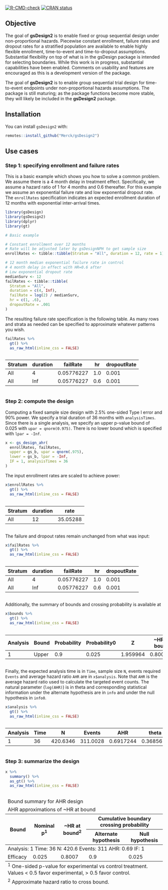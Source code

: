
<!-- badges: start -->

[![R-CMD-check](https://github.com/Merck/gsDesign2/actions/workflows/R-CMD-check.yaml/badge.svg)](https://github.com/Merck/gsDesign2/actions/workflows/R-CMD-check.yaml)
[![CRAN
status](https://www.r-pkg.org/badges/version/gsDesign2)](https://CRAN.R-project.org/package=gsDesign2)
<!-- badges: end -->

## Objective

The goal of **gsDesign2** is to enable fixed or group sequential design
under non-proportional hazards. Piecewise constant enrollment, failure
rates and dropout rates for a stratified population are available to
enable highly flexible enrollment, time-to-event and time-to-dropout
assumptions. Substantial flexibility on top of what is in the gsDesign
package is intended for selecting boundaries. While this work is in
progress, substantial capabilities have been enabled. Comments on
usability and features are encouraged as this is a development version
of the package.

The goal of **gsDesign2** is to enable group sequential trial design for
time-to-event endpoints under non-proportional hazards assumptions. The
package is still maturing; as the package functions become more stable,
they will likely be included in the **gsDesign2** package.

## Installation

You can install `gsDesign2` with:

``` r
remotes::install_github("Merck/gsDesign2")
```

## Use cases

### Step 1: specifying enrollment and failure rates

This is a basic example which shows you how to solve a common problem.
We assume there is a 4 month delay in treatment effect. Specifically, we
assume a hazard ratio of 1 for 4 months and 0.6 thereafter. For this
example we assume an exponential failure rate and low exponential
dropout rate. The `enrollRates` specification indicates an expected
enrollment duration of 12 months with exponential inter-arrival times.

``` r
library(gsDesign)
library(gsDesign2)
library(dplyr)
library(gt)

# Basic example

# Constant enrollment over 12 months
# Rate will be adjusted later by gsDesignNPH to get sample size
enrollRates <- tibble::tibble(Stratum = "All", duration = 12, rate = 1)

# 12 month median exponential failure rate in control
# 4 month delay in effect with HR=0.6 after
# Low exponential dropout rate
medianSurv <- 12
failRates <- tibble::tibble(
  Stratum = "All",
  duration = c(4, Inf),
  failRate = log(2) / medianSurv,
  hr = c(1, .6),
  dropoutRate = .001
)
```

The resulting failure rate specification is the following table. As many
rows and strata as needed can be specified to approximate whatever
patterns you wish.

``` r
failRates %>%
  gt() %>%
  as_raw_html(inline_css = FALSE)
```

<div id="rukhwqbnsm" style="overflow-x:auto;overflow-y:auto;width:auto;height:auto;">
  
  <table class="gt_table">
  
  <thead class="gt_col_headings">
    <tr>
      <th class="gt_col_heading gt_columns_bottom_border gt_left" rowspan="1" colspan="1" scope="col">Stratum</th>
      <th class="gt_col_heading gt_columns_bottom_border gt_right" rowspan="1" colspan="1" scope="col">duration</th>
      <th class="gt_col_heading gt_columns_bottom_border gt_right" rowspan="1" colspan="1" scope="col">failRate</th>
      <th class="gt_col_heading gt_columns_bottom_border gt_right" rowspan="1" colspan="1" scope="col">hr</th>
      <th class="gt_col_heading gt_columns_bottom_border gt_right" rowspan="1" colspan="1" scope="col">dropoutRate</th>
    </tr>
  </thead>
  <tbody class="gt_table_body">
    <tr><td class="gt_row gt_left">All</td>
<td class="gt_row gt_right">4</td>
<td class="gt_row gt_right">0.05776227</td>
<td class="gt_row gt_right">1.0</td>
<td class="gt_row gt_right">0.001</td></tr>
    <tr><td class="gt_row gt_left">All</td>
<td class="gt_row gt_right">Inf</td>
<td class="gt_row gt_right">0.05776227</td>
<td class="gt_row gt_right">0.6</td>
<td class="gt_row gt_right">0.001</td></tr>
  </tbody>
  
  
</table>
</div>

### Step 2: compute the design

Computing a fixed sample size design with 2.5% one-sided Type I error
and 90% power. We specify a trial duration of 36 months with
`analysisTimes`. Since there is a single analysis, we specify an upper
p-value bound of 0.025 with `upar = qnorm(0.975)`. There is no lower
bound which is specified with `lpar = -Inf`.

``` r
x <- gs_design_ahr(
  enrollRates, failRates,
  upper = gs_b, upar = qnorm(.975),
  lower = gs_b, lpar = -Inf,
  IF = 1, analysisTimes = 36
)
```

The input enrollment rates are scaled to achieve power:

``` r
x$enrollRates %>%
  gt() %>%
  as_raw_html(inline_css = FALSE)
```

<div id="yjtuqvrhny" style="overflow-x:auto;overflow-y:auto;width:auto;height:auto;">
  
  <table class="gt_table">
  
  <thead class="gt_col_headings">
    <tr>
      <th class="gt_col_heading gt_columns_bottom_border gt_left" rowspan="1" colspan="1" scope="col">Stratum</th>
      <th class="gt_col_heading gt_columns_bottom_border gt_right" rowspan="1" colspan="1" scope="col">duration</th>
      <th class="gt_col_heading gt_columns_bottom_border gt_right" rowspan="1" colspan="1" scope="col">rate</th>
    </tr>
  </thead>
  <tbody class="gt_table_body">
    <tr><td class="gt_row gt_left">All</td>
<td class="gt_row gt_right">12</td>
<td class="gt_row gt_right">35.05288</td></tr>
  </tbody>
  
  
</table>
</div>

The failure and dropout rates remain unchanged from what was input:

``` r
x$failRates %>%
  gt() %>%
  as_raw_html(inline_css = FALSE)
```

<div id="lsubyqwkcb" style="overflow-x:auto;overflow-y:auto;width:auto;height:auto;">
  
  <table class="gt_table">
  
  <thead class="gt_col_headings">
    <tr>
      <th class="gt_col_heading gt_columns_bottom_border gt_left" rowspan="1" colspan="1" scope="col">Stratum</th>
      <th class="gt_col_heading gt_columns_bottom_border gt_right" rowspan="1" colspan="1" scope="col">duration</th>
      <th class="gt_col_heading gt_columns_bottom_border gt_right" rowspan="1" colspan="1" scope="col">failRate</th>
      <th class="gt_col_heading gt_columns_bottom_border gt_right" rowspan="1" colspan="1" scope="col">hr</th>
      <th class="gt_col_heading gt_columns_bottom_border gt_right" rowspan="1" colspan="1" scope="col">dropoutRate</th>
    </tr>
  </thead>
  <tbody class="gt_table_body">
    <tr><td class="gt_row gt_left">All</td>
<td class="gt_row gt_right">4</td>
<td class="gt_row gt_right">0.05776227</td>
<td class="gt_row gt_right">1.0</td>
<td class="gt_row gt_right">0.001</td></tr>
    <tr><td class="gt_row gt_left">All</td>
<td class="gt_row gt_right">Inf</td>
<td class="gt_row gt_right">0.05776227</td>
<td class="gt_row gt_right">0.6</td>
<td class="gt_row gt_right">0.001</td></tr>
  </tbody>
  
  
</table>
</div>

Additionally, the summary of bounds and crossing probability is
available at

``` r
x$bounds %>%
  gt() %>%
  as_raw_html(inline_css = FALSE)
```

<div id="xxbcmivtvt" style="overflow-x:auto;overflow-y:auto;width:auto;height:auto;">
  
  <table class="gt_table">
  
  <thead class="gt_col_headings">
    <tr>
      <th class="gt_col_heading gt_columns_bottom_border gt_right" rowspan="1" colspan="1" scope="col">Analysis</th>
      <th class="gt_col_heading gt_columns_bottom_border gt_left" rowspan="1" colspan="1" scope="col">Bound</th>
      <th class="gt_col_heading gt_columns_bottom_border gt_right" rowspan="1" colspan="1" scope="col">Probability</th>
      <th class="gt_col_heading gt_columns_bottom_border gt_right" rowspan="1" colspan="1" scope="col">Probability0</th>
      <th class="gt_col_heading gt_columns_bottom_border gt_right" rowspan="1" colspan="1" scope="col">Z</th>
      <th class="gt_col_heading gt_columns_bottom_border gt_right" rowspan="1" colspan="1" scope="col">~HR at bound</th>
      <th class="gt_col_heading gt_columns_bottom_border gt_right" rowspan="1" colspan="1" scope="col">Nominal p</th>
    </tr>
  </thead>
  <tbody class="gt_table_body">
    <tr><td class="gt_row gt_right">1</td>
<td class="gt_row gt_left">Upper</td>
<td class="gt_row gt_right">0.9</td>
<td class="gt_row gt_right">0.025</td>
<td class="gt_row gt_right">1.959964</td>
<td class="gt_row gt_right">0.800693</td>
<td class="gt_row gt_right">0.025</td></tr>
  </tbody>
  
  
</table>
</div>

Finally, the expected analysis time is in `Time`, sample size `N`,
events required `Events` and average hazard ratio `AHR` are in
`x$analysis`. Note that `AHR` is the average hazard ratio used to
calculate the targeted event counts. The natural parameter (`log(AHR)`)
is in theta and corresponding statistical information under the
alternate hypothesis are in `info` and under the null hypothesis in
`info0`.

``` r
x$analysis %>%
  gt() %>%
  as_raw_html(inline_css = FALSE)
```

<div id="kxchevjpcx" style="overflow-x:auto;overflow-y:auto;width:auto;height:auto;">
  
  <table class="gt_table">
  
  <thead class="gt_col_headings">
    <tr>
      <th class="gt_col_heading gt_columns_bottom_border gt_right" rowspan="1" colspan="1" scope="col">Analysis</th>
      <th class="gt_col_heading gt_columns_bottom_border gt_right" rowspan="1" colspan="1" scope="col">Time</th>
      <th class="gt_col_heading gt_columns_bottom_border gt_right" rowspan="1" colspan="1" scope="col">N</th>
      <th class="gt_col_heading gt_columns_bottom_border gt_right" rowspan="1" colspan="1" scope="col">Events</th>
      <th class="gt_col_heading gt_columns_bottom_border gt_right" rowspan="1" colspan="1" scope="col">AHR</th>
      <th class="gt_col_heading gt_columns_bottom_border gt_right" rowspan="1" colspan="1" scope="col">theta</th>
      <th class="gt_col_heading gt_columns_bottom_border gt_right" rowspan="1" colspan="1" scope="col">info</th>
      <th class="gt_col_heading gt_columns_bottom_border gt_right" rowspan="1" colspan="1" scope="col">info0</th>
      <th class="gt_col_heading gt_columns_bottom_border gt_right" rowspan="1" colspan="1" scope="col">IF</th>
    </tr>
  </thead>
  <tbody class="gt_table_body">
    <tr><td class="gt_row gt_right">1</td>
<td class="gt_row gt_right">36</td>
<td class="gt_row gt_right">420.6346</td>
<td class="gt_row gt_right">311.0028</td>
<td class="gt_row gt_right">0.6917244</td>
<td class="gt_row gt_right">0.3685676</td>
<td class="gt_row gt_right">76.74383</td>
<td class="gt_row gt_right">77.75069</td>
<td class="gt_row gt_right">1</td></tr>
  </tbody>
  
  
</table>
</div>

### Step 3: summarize the design

``` r
x %>%
  summary() %>%
  as_gt() %>%
  as_raw_html(inline_css = FALSE)
```

<div id="qdcrjlcmwp" style="overflow-x:auto;overflow-y:auto;width:auto;height:auto;">
  
  <table class="gt_table">
  <thead class="gt_header">
    <tr>
      <td colspan="5" class="gt_heading gt_title gt_font_normal" style>Bound summary for AHR design</td>
    </tr>
    <tr>
      <td colspan="5" class="gt_heading gt_subtitle gt_font_normal gt_bottom_border" style>AHR approximations of ~HR at bound</td>
    </tr>
  </thead>
  <thead class="gt_col_headings">
    <tr>
      <th class="gt_col_heading gt_columns_bottom_border gt_left" rowspan="2" colspan="1" scope="col">Bound</th>
      <th class="gt_col_heading gt_columns_bottom_border gt_right" rowspan="2" colspan="1" scope="col">Nominal p<sup class="gt_footnote_marks">1</sup></th>
      <th class="gt_col_heading gt_columns_bottom_border gt_right" rowspan="2" colspan="1" scope="col">~HR at bound<sup class="gt_footnote_marks">2</sup></th>
      <th class="gt_center gt_columns_top_border gt_column_spanner_outer" rowspan="1" colspan="2" scope="colgroup">
        <span class="gt_column_spanner">Cumulative boundary crossing probability</span>
      </th>
    </tr>
    <tr>
      <th class="gt_col_heading gt_columns_bottom_border gt_right" rowspan="1" colspan="1" scope="col">Alternate hypothesis</th>
      <th class="gt_col_heading gt_columns_bottom_border gt_right" rowspan="1" colspan="1" scope="col">Null hypothesis</th>
    </tr>
  </thead>
  <tbody class="gt_table_body">
    <tr class="gt_group_heading_row">
      <td colspan="5" class="gt_group_heading">Analysis: 1 Time: 36 N: 420.6 Events: 311 AHR: 0.69 IF: 1</td>
    </tr>
    <tr class="gt_row_group_first"><td class="gt_row gt_left">Efficacy</td>
<td class="gt_row gt_right">0.025</td>
<td class="gt_row gt_right">0.8007</td>
<td class="gt_row gt_right">0.9</td>
<td class="gt_row gt_right">0.025</td></tr>
  </tbody>
  
  <tfoot class="gt_footnotes">
    <tr>
      <td class="gt_footnote" colspan="5"><sup class="gt_footnote_marks">1</sup> One-sided p-value for experimental vs control treatment. Values &lt; 0.5 favor experimental, &gt; 0.5 favor control.</td>
    </tr>
    <tr>
      <td class="gt_footnote" colspan="5"><sup class="gt_footnote_marks">2</sup> Approximate hazard ratio to cross bound.</td>
    </tr>
  </tfoot>
</table>
</div>
